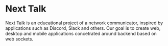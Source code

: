 # Next Talk

Next Talk is an educational project of a network communicator, inspired by applications such as Discord, Slack and others. Our goal is to create web, desktop and mobile applications concetrated around backend based on web sockets.
